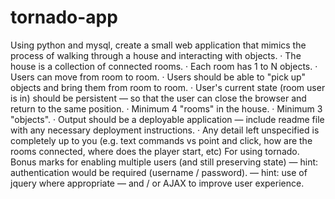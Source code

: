 # tornado-app
Using python and mysql, create a small web application that mimics the process of walking through a house and interacting with objects.
· The house is a collection of connected rooms.
· Each room has 1 to N objects.
· Users can move from room to room.
· Users should be able to "pick up" objects and bring them from room to room.
· User's current state (room user is in) should be persistent — so that the user can close the browser and return to the same position.
· Minimum 4 "rooms" in the house.
· Minimum 3 "objects".
· Output should be a deployable application — include readme file with any necessary deployment instructions.
· Any detail left unspecified is completely up to you (e.g. text commands vs point and click, how are the rooms connected, where does the player start, etc)
For using tornado.
Bonus marks for enabling multiple users (and still preserving state)
— hint: authentication would be required (username / password).
— hint: use of jquery where appropriate — and / or AJAX to improve user experience.
